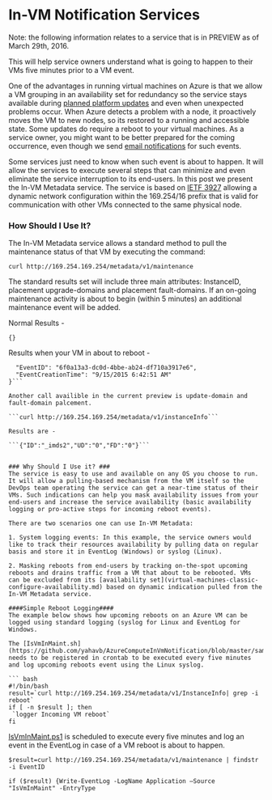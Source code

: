 <properties 
	pageTitle="Instance Metadata Services on your VMs | Microsoft Azure" 
	description="Learn what instance metadata can be collected about your VMs." 
	services="virtual-machines-linux" 
	documentationCenter="" 
	authors="rickstercdn"  
	manager="timlt" 
	editor="tysonn"
	tag="azure-resource-manager" />

<tags 
	ms.service="virtual-machines-linux" 
	ms.workload="infrastructure-services" 
	ms.tgt_pltfrm="vm-linux" 
	ms.devlang="na" 
	ms.topic="article" 
	ms.date="03/25/2016" 
	ms.author="rclaus"/>

# In-VM Notification Services

Note: the following information relates to a service that is in PREVIEW as of March 29th, 2016.

This will help service owners understand what is going to happen to their VMs five minutes prior to a VM event.

One of the advantages in running virtual machines on Azure is that we allow a VM grouping in an availability set for redundancy so the service stays available during [planned platform updates](virtual-machines-linux-planned-maintenance.md) and even when unexpected problems occur. When Azure detects a problem with a node, it proactively moves the VM to new nodes, so its restored to a running and accessible state. Some updates do require a reboot to your virtual machines. As a service owner, you might want to be better prepared for the coming occurrence, even though we send [email notifications](virtual-machines-linux-planned-maintenance.md) for such events.

Some services just need to know when such event is about to happen. It will allow the services to execute several steps that can minimize and even eliminate the service interruption to its end-users. In this post we present the In-VM Metadata service. The service is based on [IETF 3927](https://tools.ietf.org/html/rfc3927) allowing a dynamic network configuration within the 169.254/16 prefix that is valid for communication with other VMs connected to the same physical node.


### How Should I Use It? ###
The In-VM Metadata service allows a standard method to pull the maintenance status of that VM by executing the command:

```curl http://169.254.169.254/metadata/v1/maintenance```

The standard results set will include three main attributes: InstanceID, placement upgrade-domains and placement fault-domains. If an on-going maintenance activity is about to begin (within 5 minutes)  an additional maintenance event will be added.

Normal Results - 

``` {} ```

Results when your VM in about to reboot -

```{
  "EventID": "6f0a13a3-dc0d-4bbe-ab24-df710a3917e6",
  "EventCreationTime": "9/15/2015 6:42:51 AM"
}```

Another call availible in the current preview is update-domain and fault-domain palcement.

```curl http://169.254.169.254/metadata/v1/instanceInfo```

Results are - 

```{"ID":"_imds2","UD":"0","FD":"0"}```


### Why Should I Use it? ###
The service is easy to use and available on any OS you choose to run. It will allow a pulling-based mechanism from the VM itself so the DevOps team operating the service can get a near-time status of their VMs. Such indications can help you mask availability issues from your end-users and increase the service availability (basic availability logging or pro-active steps for incoming reboot events).

There are two scenarios one can use In-VM Metadata:

1. System logging events: In this example, the service owners would like to track their resources availability by pulling data on regular basis and store it in EventLog (Windows) or syslog (Linux).

2. Masking reboots from end-users by tracking on-the-spot upcoming reboots and drains traffic from a VM that about to be rebooted. VMs can be excluded from its [availability set](virtual-machines-classic-configure-availability.md) based on dynamic indication pulled from the In-VM Metadata service.

####Simple Reboot Logging####
The example below shows how upcoming reboots on an Azure VM can be logged using standard logging (syslog for Linux and EventLog for Windows. 

The [IsVmInMaint.sh](https://github.com/yahavb/AzureComputeInVmNotification/blob/master/samples/IsVmInMaint.sh) needs to be registered in crontab to be executed every five minutes and log upcoming reboots event using the Linux syslog. 

``` bash
#!/bin/bash
result=`curl http://169.254.169.254/metadata/v1/InstanceInfo| grep -i reboot`
if [ -n $result ]; then
 `logger Incoming VM reboot`
fi
```

[IsVmInMaint.ps1](https://github.com/yahavb/AzureComputeInVmNotification/blob/master/samples/IsVmInMaint.ps1) is scheduled to execute every five minutes and log an event in the EventLog in case of a VM reboot is about to happen.

```$result=curl http://169.254.169.254/metadata/v1/maintenance | findstr -i EventID```

```if ($result) {Write-EventLog -LogName Application –Source "IsVmInMaint" -EntryType```
